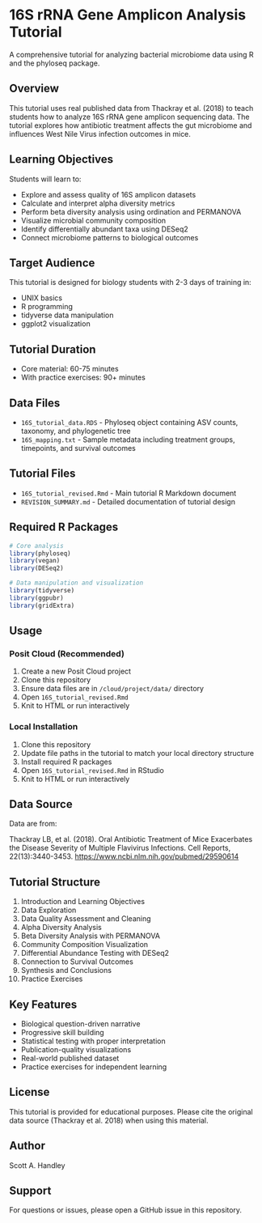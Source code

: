# 16S rRNA Gene Amplicon Analysis Tutorial

A comprehensive tutorial for analyzing bacterial microbiome data using R and the phyloseq package.

## Overview

This tutorial uses real published data from Thackray et al. (2018) to teach students how to analyze 16S rRNA gene amplicon sequencing data. The tutorial explores how antibiotic treatment affects the gut microbiome and influences West Nile Virus infection outcomes in mice.

## Learning Objectives

Students will learn to:
- Explore and assess quality of 16S amplicon datasets
- Calculate and interpret alpha diversity metrics
- Perform beta diversity analysis using ordination and PERMANOVA
- Visualize microbial community composition
- Identify differentially abundant taxa using DESeq2
- Connect microbiome patterns to biological outcomes

## Target Audience

This tutorial is designed for biology students with 2-3 days of training in:
- UNIX basics
- R programming
- tidyverse data manipulation
- ggplot2 visualization

## Tutorial Duration

- Core material: 60-75 minutes
- With practice exercises: 90+ minutes

## Data Files

- `16S_tutorial_data.RDS` - Phyloseq object containing ASV counts, taxonomy, and phylogenetic tree
- `16S_mapping.txt` - Sample metadata including treatment groups, timepoints, and survival outcomes

## Tutorial Files

- `16S_tutorial_revised.Rmd` - Main tutorial R Markdown document
- `REVISION_SUMMARY.md` - Detailed documentation of tutorial design

## Required R Packages

```r
# Core analysis
library(phyloseq)
library(vegan)
library(DESeq2)

# Data manipulation and visualization
library(tidyverse)
library(ggpubr)
library(gridExtra)
```

## Usage

### Posit Cloud (Recommended)

1. Create a new Posit Cloud project
2. Clone this repository
3. Ensure data files are in `/cloud/project/data/` directory
4. Open `16S_tutorial_revised.Rmd`
5. Knit to HTML or run interactively

### Local Installation

1. Clone this repository
2. Update file paths in the tutorial to match your local directory structure
3. Install required R packages
4. Open `16S_tutorial_revised.Rmd` in RStudio
5. Knit to HTML or run interactively

## Data Source

Data are from:

Thackray LB, et al. (2018). Oral Antibiotic Treatment of Mice Exacerbates the Disease Severity of Multiple Flavivirus Infections. Cell Reports, 22(13):3440-3453.
https://www.ncbi.nlm.nih.gov/pubmed/29590614

## Tutorial Structure

1. Introduction and Learning Objectives
2. Data Exploration
3. Data Quality Assessment and Cleaning
4. Alpha Diversity Analysis
5. Beta Diversity Analysis with PERMANOVA
6. Community Composition Visualization
7. Differential Abundance Testing with DESeq2
8. Connection to Survival Outcomes
9. Synthesis and Conclusions
10. Practice Exercises

## Key Features

- Biological question-driven narrative
- Progressive skill building
- Statistical testing with proper interpretation
- Publication-quality visualizations
- Real-world published dataset
- Practice exercises for independent learning

## License

This tutorial is provided for educational purposes. Please cite the original data source (Thackray et al. 2018) when using this material.

## Author

Scott A. Handley

## Support

For questions or issues, please open a GitHub issue in this repository.
